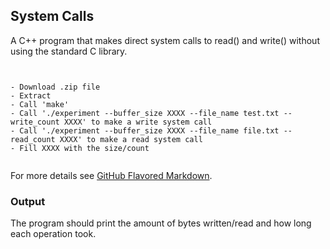 ## System Calls
A C++ program that makes direct system calls to read() and write() without using the standard C library.

```Instructions


- Download .zip file
- Extract
- Call 'make'
- Call './experiment --buffer_size XXXX --file_name test.txt --write_count XXXX' to make a write system call
- Call './experiment --buffer_size XXXX --file_name file.txt --read_count XXXX' to make a read system call
- Fill XXXX with the size/count 


```

For more details see [GitHub Flavored Markdown](https://guides.github.com/features/mastering-markdown/).

### Output

The program should print the amount of bytes written/read and how long each operation took.

